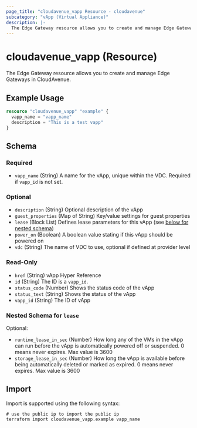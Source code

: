 ```yaml
---
page_title: "cloudavenue_vapp Resource - cloudavenue"
subcategory: "vApp (Virtual Appliance)"
description: |-
  The Edge Gateway resource allows you to create and manage Edge Gateways in CloudAvenue.
---
```


# cloudavenue_vapp (Resource)

The Edge Gateway resource allows you to create and manage Edge Gateways in CloudAvenue.

## Example Usage

```terraform
resource "cloudavenue_vapp" "example" {
  vapp_name = "vapp_name"
  description = "This is a test vapp"
}
```

<!-- schema generated by tfplugindocs -->
## Schema

### Required

- `vapp_name` (String) A name for the vApp, unique within the VDC. Required if `vapp_id` is not set.

### Optional

- `description` (String) Optional description of the vApp
- `guest_properties` (Map of String) Key/value settings for guest properties
- `lease` (Block List) Defines lease parameters for this vApp (see [below for nested schema](#nestedblock--lease))
- `power_on` (Boolean) A boolean value stating if this vApp should be powered on
- `vdc` (String) The name of VDC to use, optional if defined at provider level

### Read-Only

- `href` (String) vApp Hyper Reference
- `id` (String) The ID is a `vapp_id`.
- `status_code` (Number) Shows the status code of the vApp
- `status_text` (String) Shows the status of the vApp
- `vapp_id` (String) The ID of vApp

<a id="nestedblock--lease"></a>
### Nested Schema for `lease`

Optional:

- `runtime_lease_in_sec` (Number) How long any of the VMs in the vApp can run before the vApp is automatically powered off or suspended. 0 means never expires. Max value is 3600
- `storage_lease_in_sec` (Number) How long the vApp is available before being automatically deleted or marked as expired. 0 means never expires. Max value is 3600

## Import

Import is supported using the following syntax:
```shell
# use the public ip to import the public ip
terraform import cloudavenue_vapp.example vapp_name
```